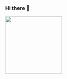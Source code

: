 ### Hi there 👋
 <div>
  <a href="https://github.com/antoniogouvea">
  <img height="180em" src="https://github-readme-stats.vercel.app/api?username=antoniogouvea&show_icons=true&theme=dracula&include_all_commits=true&count_private=true"/>
</div>
<!--
**antoniogouvea/antoniogouvea** is a ✨ _special_ ✨ repository because its `README.md` (this file) appears on your GitHub profile.

Here are some ideas to get you started:

- 🔭 I’m currently working on ...
- 🌱 I’m currently learning ...
- 👯 I’m looking to collaborate on ...
- 🤔 I’m looking for help with ...
- 💬 Ask me about ...
- 📫 How to reach me: ...
- 😄 Pronouns: ...
- ⚡ Fun fact: ...
-->
